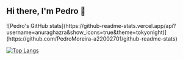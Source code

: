 ## Hi there, I'm Pedro 👋 
<div>
![Pedro's GitHub stats](https://github-readme-stats.vercel.app/api?username=anuraghazra&show_icons=true&theme=tokyonight)](https://github.com/PedroMoreira-a22002701/github-readme-stats)

 [![Top Langs](https://github-readme-stats.vercel.app/api/top-langs/?username=PedroMoreira-a22002701&layout=compacttrue&theme=tokyonight)](https://github.com/PedroMoreira-a22002701/github-readme-stats)
</div>
